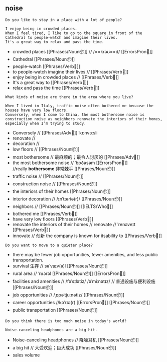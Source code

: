 
## noise
```
Do you like to stay in a place with a lot of people?
```
```
I enjoy being in crowded places. 
When I feel tired, I like to go to the square in front of the Cathedral to people-watch and imagine their lives. 
It's a great way to relax and pass the time.
```

- crowded places [[Phrases/Noun📦]] //  /==krəʊ==d/  [[ErrorsPron🙊]] 
- Cathedral [[Phrases/Noun📦]] 
- people-watch [[Phrases/Verb🏃]] 
- to people-watch imagine their lives // [[Phrases/Verb🏃]] 
- enjoy being in crowded places // [[Phrases/Verb🏃]] 
- It's a great way to [[Phrases/Verb🏃]] 
- relax and pass the time [[Phrases/Verb🏃]] 

```
What kinds of noise are there in the area where you live?
```

```
When I lived in Italy, traffic noise often bothered me because the houses have very low floors. 
Conversely, when I come to China, the most bothersome noise is construction noise as neighbors renovate the interiors of their homes, especially when I’m trying to study.
``` 
- Conversely // [[Phrases/Adv💪]]  ˈkɒnvɜːsli
- renovate // 
- decoration // 
- low floors // [[Phrases/Noun📦]] 
- most bothersome // 最麻烦的；最令人讨厌的 [[Phrases/Adv💪]] 
- the most bothersome noise // ˈbɒðəsəm [[ErrorsPron🙊]]  //really **bothersome** 非常棘手 [[Phrases/Noun📦]] 
- traffic noise // [[Phrases/Noun📦]] 
- construction noise // [[Phrases/Noun📦]] 
- the interiors of their homes [[Phrases/Noun📦]] 
- interior decoration // /ɪnˈtɪəriə(r)/  [[Phrases/Noun📦]] 
- neighbors // [[Phrases/Noun📦]] [[IELTS/Who🧑]] 
- bothered me [[Phrases/Verb🏃]] 
- have very low floors [[Phrases/Verb🏃]] 
- renovate the interiors of their homes // renovate // ˈrenəveɪt  [[Phrases/Verb🏃]] 
- innovate // 创新 the company is known for itsability to [[Phrases/Verb🏃]] 

```
Do you want to move to a quieter place?
```
- there may be fewer job opportunities, fewer amenities, and less public transportation.
- survival 生存 // səˈvaɪv(ə)l [[Phrases/Noun📦]] 
- rural area // ˈrʊərəl [[Phrases/Noun📦]] [[ErrorsPron🙊]]
- facilities and amenities // /fəˈsɪlətiz/ /əˈmiːnətɪz/ // 普通设施与便利设施  [[Phrases/Noun📦]] 
- job opportunities // /ˌɒpəˈtjuːnətiz/  [[Phrases/Noun📦]] 
- career opportunities //kəˈrɪə(r) [[ErrorsPron🙊]]  [[Phrases/Noun📦]] 
- public transportation [[Phrases/Noun📦]] 

```
Do you think there is too much noise in today's world?
```
```
Noise-canceling headphones are a big hit. 
```
- Noise-canceling headphones // 降噪耳机 [[Phrases/Noun📦]]
- a big hit // 大受欢迎；巨大成功 [[Phrases/Noun📦]]
- sales volume
